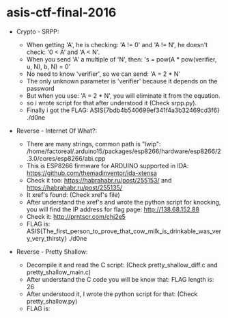 # asis-ctf-final-2016

+ Crypto - SRPP:
  - When getting 'A', he is checking: 'A != 0' and 'A != N', he doesn't check: '0 < A' and 'A < N'.
  - When you send 'A' a multiple of 'N', then: 's = pow(A * pow(verifier, u, N), b, N) = 0'
  - No need to know 'verifier', so we can send: 'A = 2 * N'
  - The only unknown parameter is 'verifier' because it depends on the password
  - But when you use: 'A = 2 * N', you will eliminate it from the equation.
  - so i wrote script for that after understood it (Check srpp.py).
  - Finally i got the FLAG: ASIS{7bdb4b540699ef341f4a3b32469cd3f6}
./d0ne

+ Reverse - Internet Of What?:
  - There are many strings, common path is "lwip": /home/factoreal/.arduino15/packages/esp8266/hardware/esp8266/2.3.0/cores/esp8266/abi.cpp
  - This is ESP8266 firmware for ARDUINO supported in IDA: https://github.com/themadinventor/ida-xtensa
  - Check it too: https://habrahabr.ru/post/255153/ and https://habrahabr.ru/post/255135/
  - It xref's found: (Check xref's file)
  - After understand the xref's and wrote the python script for knocking, you will find the IP address for flag page:
    http://138.68.152.88
  - Check it: http://prntscr.com/chj2e5
  - FLAG is: ASIS{The_first_person_to_prove_that_cow_milk_is_drinkable_was_very_very_thirsty} 
./d0ne

+ Reverse - Pretty Shallow:
  - Decompile it and read the C script: (Check pretty_shallow_diff.c and pretty_shallow_main.c)
  - After understand the C code you will be know that: FLAG length is: 26
  - After understood it, I wrote the python script for that: (Check pretty_shallow.py)
  - FLAG is: 
